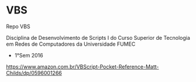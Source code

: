 # VBS
Repo VBS

Disciplina de Desenvolvimento de Scripts I do Curso Superior de Tecnologia em Redes de Computadores da Universidade FUMEC

- 1°Sem 2016

https://www.amazon.com.br/VBScript-Pocket-Reference-Matt-Childs/dp/0596001266
